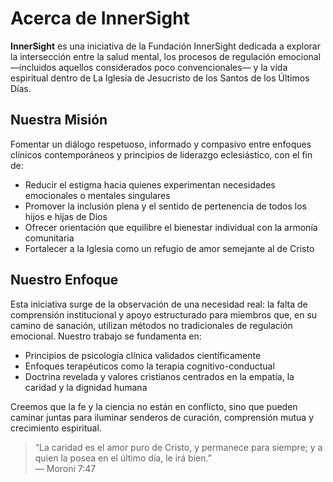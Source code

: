 # Acerca de InnerSight

**InnerSight** es una iniciativa de la Fundación InnerSight dedicada a explorar la intersección entre la salud mental, los procesos de regulación emocional —incluidos aquellos considerados poco convencionales— y la vida espiritual dentro de La Iglesia de Jesucristo de los Santos de los Últimos Días.

## Nuestra Misión

Fomentar un diálogo respetuoso, informado y compasivo entre enfoques clínicos contemporáneos y principios de liderazgo eclesiástico, con el fin de:

- Reducir el estigma hacia quienes experimentan necesidades emocionales o mentales singulares  
- Promover la inclusión plena y el sentido de pertenencia de todos los hijos e hijas de Dios  
- Ofrecer orientación que equilibre el bienestar individual con la armonía comunitaria  
- Fortalecer a la Iglesia como un refugio de amor semejante al de Cristo  

## Nuestro Enfoque

Esta iniciativa surge de la observación de una necesidad real: la falta de comprensión institucional y apoyo estructurado para miembros que, en su camino de sanación, utilizan métodos no tradicionales de regulación emocional. Nuestro trabajo se fundamenta en:

- Principios de psicología clínica validados científicamente  
- Enfoques terapéuticos como la terapia cognitivo-conductual  
- Doctrina revelada y valores cristianos centrados en la empatía, la caridad y la dignidad humana  

Creemos que la fe y la ciencia no están en conflicto, sino que pueden caminar juntas para iluminar senderos de curación, comprensión mutua y crecimiento espiritual.

> “La caridad es el amor puro de Cristo, y permanece para siempre; y a quien la posea en el último día, le irá bien.”  
> — Moroni 7:47